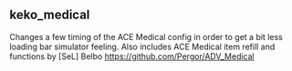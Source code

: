 ## keko_medical
Changes a few timing of the ACE Medical config in order to get a bit less loading bar simulator feeling. Also includes ACE Medical item refill and functions by [SeL] Belbo https://github.com/Pergor/ADV_Medical
